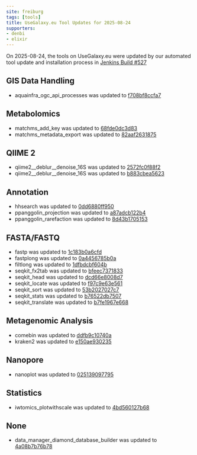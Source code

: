 ```yaml
---
site: freiburg
tags: [tools]
title: UseGalaxy.eu Tool Updates for 2025-08-24
supporters:
- denbi
- elixir
---
```


On 2025-08-24, the tools on UseGalaxy.eu were updated by our automated tool update and installation process in [Jenkins Build #527](https://build.galaxyproject.eu/job/usegalaxy-eu/job/install-tools/#527/)


## GIS Data Handling

- aquainfra_ogc_api_processes was updated to [f708bf8ccfa7](https://toolshed.g2.bx.psu.edu/view/ecology/aquainfra_ogc_api_processes/f708bf8ccfa7)

## Metabolomics

- matchms_add_key was updated to [68fde0dc3d83](https://toolshed.g2.bx.psu.edu/view/recetox/matchms_add_key/68fde0dc3d83)
- matchms_metadata_export was updated to [82aaf2631875](https://toolshed.g2.bx.psu.edu/view/recetox/matchms_metadata_export/82aaf2631875)

## QIIME 2

- qiime2__deblur__denoise_16S was updated to [2572fc0f88f2](https://toolshed.g2.bx.psu.edu/view/q2d2/qiime2__deblur__denoise_16S/2572fc0f88f2)
- qiime2__deblur__denoise_16S was updated to [b883cbea5623](https://toolshed.g2.bx.psu.edu/view/q2d2/qiime2__deblur__denoise_16S/b883cbea5623)

## Annotation

- hhsearch was updated to [0dd6880ff950](https://toolshed.g2.bx.psu.edu/view/guerler/hhsearch/0dd6880ff950)
- ppanggolin_projection was updated to [a87adcb122b4](https://toolshed.g2.bx.psu.edu/view/iuc/ppanggolin_projection/a87adcb122b4)
- ppanggolin_rarefaction was updated to [8d43b1705153](https://toolshed.g2.bx.psu.edu/view/iuc/ppanggolin_rarefaction/8d43b1705153)

## FASTA/FASTQ

- fastp was updated to [1c183b0a6cfd](https://toolshed.g2.bx.psu.edu/view/iuc/fastp/1c183b0a6cfd)
- fastplong was updated to [0a4456785b0a](https://toolshed.g2.bx.psu.edu/view/iuc/fastplong/0a4456785b0a)
- filtlong was updated to [1dfbdcbf604b](https://toolshed.g2.bx.psu.edu/view/iuc/filtlong/1dfbdcbf604b)
- seqkit_fx2tab was updated to [bfeec7371833](https://toolshed.g2.bx.psu.edu/view/iuc/seqkit_fx2tab/bfeec7371833)
- seqkit_head was updated to [dcd66e8008d7](https://toolshed.g2.bx.psu.edu/view/iuc/seqkit_head/dcd66e8008d7)
- seqkit_locate was updated to [f97c9e63e561](https://toolshed.g2.bx.psu.edu/view/iuc/seqkit_locate/f97c9e63e561)
- seqkit_sort was updated to [53b2027027c7](https://toolshed.g2.bx.psu.edu/view/iuc/seqkit_sort/53b2027027c7)
- seqkit_stats was updated to [b76522db7507](https://toolshed.g2.bx.psu.edu/view/iuc/seqkit_stats/b76522db7507)
- seqkit_translate was updated to [b7fe1967e668](https://toolshed.g2.bx.psu.edu/view/iuc/seqkit_translate/b7fe1967e668)

## Metagenomic Analysis

- comebin was updated to [ddfb9c10740a](https://toolshed.g2.bx.psu.edu/view/iuc/comebin/ddfb9c10740a)
- kraken2 was updated to [e150ae930235](https://toolshed.g2.bx.psu.edu/view/iuc/kraken2/e150ae930235)

## Nanopore

- nanoplot was updated to [025139097795](https://toolshed.g2.bx.psu.edu/view/iuc/nanoplot/025139097795)

## Statistics

- iwtomics_plotwithscale was updated to [4bd560127b68](https://toolshed.g2.bx.psu.edu/view/iuc/iwtomics_plotwithscale/4bd560127b68)

## None

- data_manager_diamond_database_builder was updated to [4a08b7b76b78](https://toolshed.g2.bx.psu.edu/view/iuc/data_manager_diamond_database_builder/4a08b7b76b78)

